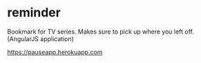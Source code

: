 # reminder
Bookmark for TV series. Makes sure to pick up where you left off. (AngularJS application)

https://pauseapp.herokuapp.com
